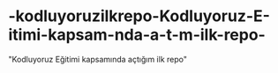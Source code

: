 # -kodluyoruzilkrepo-Kodluyoruz-E-itimi-kapsam-nda-a-t-m-ilk-repo-
"Kodluyoruz Eğitimi kapsamında açtığım ilk repo" 
